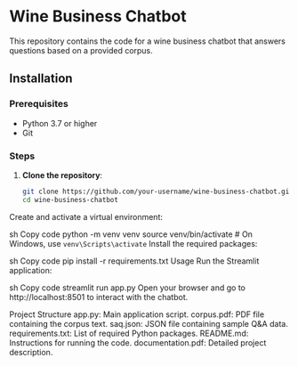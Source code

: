 # Wine Business Chatbot

This repository contains the code for a wine business chatbot that answers questions based on a provided corpus.

## Installation

### Prerequisites

- Python 3.7 or higher
- Git

### Steps

1. **Clone the repository**:
   ```sh
   git clone https://github.com/your-username/wine-business-chatbot.git
   cd wine-business-chatbot
Create and activate a virtual environment:

sh
Copy code
python -m venv venv
source venv/bin/activate  # On Windows, use `venv\Scripts\activate`
Install the required packages:

sh
Copy code
pip install -r requirements.txt
Usage
Run the Streamlit application:

sh
Copy code
streamlit run app.py
Open your browser and go to http://localhost:8501 to interact with the chatbot.

Project Structure
app.py: Main application script.
corpus.pdf: PDF file containing the corpus text.
saq.json: JSON file containing sample Q&A data.
requirements.txt: List of required Python packages.
README.md: Instructions for running the code.
documentation.pdf: Detailed project description.
